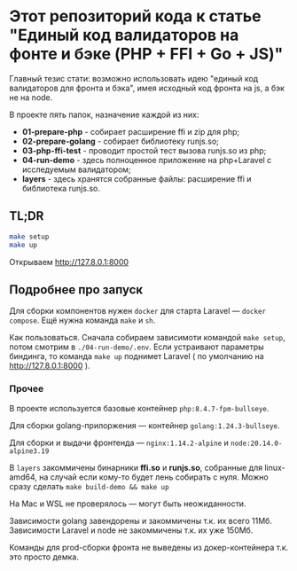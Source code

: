 # Этот репозиторий кода к статье "Единый код валидаторов на фонте и бэке (PHP + FFI + Go + JS)"

Главный тезис стати: возможно использовать идею "единый код валидаторов для фронта и бэка", 
имея исходный код фронта на js, а бэк не на node.

В проекте пять папок, назначение каждой из них:

 - **01-prepare-php** - собирает расширение ffi и zip для php;
 - **02-prepare-golang** - собирает библиотеку runjs.so;
 - **03-php-ffi-test** - проводит простой тест вызова runjs.so из php;
 - **04-run-demo** - здесь полноценное приложение на php+Laravel с исследуемым валидатором;
 - **layers** - здесь хранятся собранные файлы: расширение ffi и библиотека runjs.so.

## TL;DR

```bash
make setup
make up
```

Открываем http://127.8.0.1:8000

## Подробнее про запуск

Для сборки компонентов нужен `docker` для старта Laravel — `docker compose`. Ещё нужна команда `make` и `sh`.

Как пользоваться. Сначала собираем зависимоти командой `make setup`, потом смотрим в `./04-run-demo/.env`. Если устраивают параметры биндинга, то команда `make up` поднимет Laravel ( по умолчанию на http://127.8.0.1:8000 ).

### Прочее

В проекте используется базовые контейнер `php:8.4.7-fpm-bullseye`.

Для сборки golang-прилоржения — контейнер `golang:1.24.3-bullseye`.

Для сборки и выдачи фронтенда — `nginx:1.14.2-alpine` и `node:20.14.0-alpine3.19`

В `layers` закоммичены бинарники **ffi.so** и **runjs.so**, собранные для linux-amd64, на случай если кому-то будет лень собирать с нуля. Можно сразу сделать `make build-demo && make up`

На Mac и WSL не проверялось — могут быть неожиданности.

Зависимости golang завендорены и закоммичены т.к. их всего 11Мб. Завиcимости Laravel и node не закоммичены т.к. их уже 150Мб.

Команды для prod-сборки фронта не выведены из докер-контейнера т.к. это просто демка.
